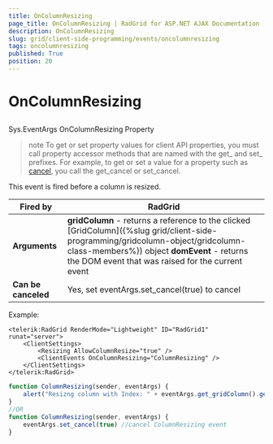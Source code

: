 ```yaml
---
title: OnColumnResizing
page_title: OnColumnResizing | RadGrid for ASP.NET AJAX Documentation
description: OnColumnResizing
slug: grid/client-side-programming/events/oncolumnresizing
tags: oncolumnresizing
published: True
position: 20
---
```


# OnColumnResizing



## 

Sys.EventArgs OnColumnResizing Property

>note To get or set property values for client API properties, you must call property accessor methods that are named with the get_ and set_ prefixes. For example, to get or set a value for a property such as [cancel](https://msdn.microsoft.com/en-us/library/bb310859.aspx), you call the get_cancel or set_cancel.
>


This event is fired before a column is resized.


|  **Fired by**  | RadGrid |
| ------ | ------ |
| **Arguments** | **gridColumn** - returns a reference to the clicked [GridColumn]({%slug grid/client-side-programming/gridcolumn-object/gridcolumn-class-members%}) object **domEvent** - returns the DOM event that was raised for the current event|
| **Can be canceled** |Yes, set eventArgs.set_cancel(true) to cancel|

Example:

````ASP.NET
<telerik:RadGrid RenderMode="Lightweight" ID="RadGrid1" runat="server">
    <ClientSettings>
        <Resizing AllowColumnResize="true" />
        <ClientEvents OnColumnResizing="ColumnResizing" />
    </ClientSettings>
</telerik:RadGrid>
````



````JavaScript
function ColumnResizing(sender, eventArgs) {
    alert("Resizng column with Index: " + eventArgs.get_gridColumn().get_element().cellIndex + ", width: " + eventArgs.get_gridColumn().get_element().offsetWidth);
}
//OR
function ColumnResizing(sender, eventArgs) {
    eventArgs.set_cancel(true) //cancel ColumnResizing event
}
````


